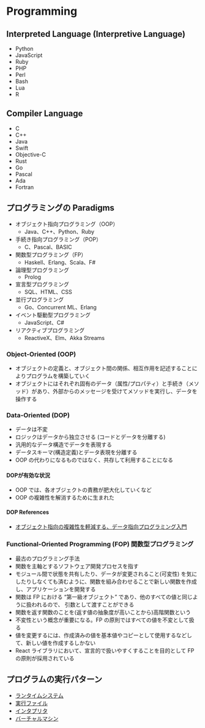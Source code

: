 # Programming

## Interpreted Language (Interpretive Language)

- Python
- JavaScript
- Ruby
- PHP
- Perl
- Bash
- Lua
- R

## Compiler Language

- C
- C++
- Java
- Swift
- Objective-C
- Rust
- Go
- Pascal
- Ada
- Fortran

## プログラミングの Paradigms

- オブジェクト指向プログラミング（OOP）
  - Java、C++、Python、Ruby
- 手続き指向プログラミング（POP）
  - C、Pascal、BASIC
- 関数型プログラミング（FP）
  - Haskell、Erlang、Scala、F#
- 論理型プログラミング
  - Prolog
- 宣言型プログラミング
  - SQL、HTML、CSS
- 並行プログラミング
  - Go、Concurrent ML、Erlang
- イベント駆動型プログラミング
  - JavaScript、C#
- リアクティブプログラミング
  - ReactiveX、Elm、Akka Streams

### Object-Oriented (OOP)

- オブジェクトの定義と、オブジェクト間の関係、相互作用を記述することによりプログラムを構築していく
- オブジェクトにはそれぞれ固有のデータ（属性/プロパティ）と手続き（メソッド）があり、外部からのメッセージを受けてメソッドを実行し、データを操作する

### Data-Oriented (DOP)

- データは不変
- ロジックはデータから独立させる (コードとデータを分離する)
- 汎用的なデータ構造でデータを表現する
- データスキーマ(構造定義)とデータ表現を分離する
- OOP の代わりになるものではなく、共存して利用することになる

#### DOPが有効な状況

- OOP では、各オブジェクトの責務が肥大化していくなど
- OOP の複雑性を解消するために生まれた

#### DOP References

- [オブジェクト指向の複雑性を軽減する、データ指向プログラミング入門](https://zenn.dev/chillnn_tech/articles/e78a76f94ad45a)

### Functional-Oriented Programming (FOP) 関数型プログラミング

- 最古のプログラミング手法
- 関数を主軸とするソフトウェア開発プロセスを指す
- モジュール間で状態を共有したり、データが変更されること(可変性) を気にしたりしなくても済むように、関数を組み合わせることで新しい関数を作成し、アプリケーションを開発する
- 関数は FP における “第一級オブジェクト” であり、他のすべての値と同じように扱われるので、 引数として渡すことができる
- 関数を返す関数のことを(返す値の抽象度が高いことから)高階関数という
- 不変性という概念が重要になる。FP の原則ではすべての値を不変として扱る
- 値を変更するには、作成済みの値を基本値やコピーとして使用するなどして、新しい値を作成するしかない
- React ライブラリにおいて、宣言的で扱いやすくすることを目的として FP の原則が採用されている

## プログラムの実行パターン

- [ランタイムシステム](https://ja.wikipedia.org/wiki/%E3%83%A9%E3%83%B3%E3%82%BF%E3%82%A4%E3%83%A0%E3%82%B7%E3%82%B9%E3%83%86%E3%83%A0)
- [実行ファイル](https://ja.wikipedia.org/wiki/%E5%AE%9F%E8%A1%8C%E3%83%95%E3%82%A1%E3%82%A4%E3%83%AB)
- [インタプリタ](https://ja.wikipedia.org/wiki/%E3%82%A4%E3%83%B3%E3%82%BF%E3%83%97%E3%83%AA%E3%82%BF)
- [バーチャルマシン](https://ja.wikipedia.org/wiki/%E4%BB%AE%E6%83%B3%E6%A9%9F%E6%A2%B0)
